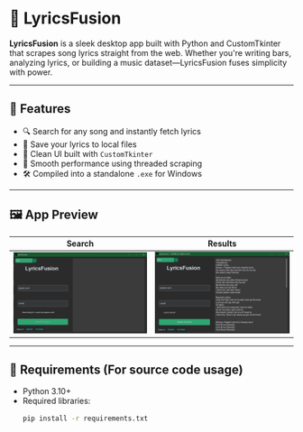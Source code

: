 # 🎵 LyricsFusion

**LyricsFusion** is a sleek desktop app built with Python and CustomTkinter that scrapes song lyrics straight from the web. Whether you're writing bars, analyzing lyrics, or building a music dataset—LyricsFusion fuses simplicity with power.

---

## 🚀 Features

- 🔍 Search for any song and instantly fetch lyrics
- 💾 Save your lyrics to local files
- 🧠 Clean UI built with `CustomTkinter`
- 🧵 Smooth performance using threaded scraping
- 🛠️ Compiled into a standalone `.exe` for Windows

---

## 🖼️ App Preview

| Search | Results |
|--------|---------|
| ![Search Box](screenshots/search.png) | ![Lyrics Display](screenshots/results.png) |

---

## 🧩 Requirements (For source code usage)

- Python 3.10+
- Required libraries:
  ```bash
  pip install -r requirements.txt
